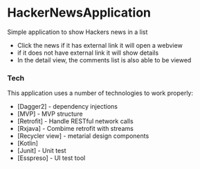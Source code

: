 #  HackerNewsApplication



Simple application to show Hackers news in a list

  - Click the news if it has external link it will open a webview
  - if it does not have external link it will show details
  - In the detail view, the comments list is also able to be viewed



### Tech

This application uses a number of technologies to work properly:

* [Dagger2] - dependency injections
* [MVP] - MVP structure
* [Retrofit] - Handle RESTful network calls
* [Rxjava] - Combime retrofit with streams
* [Recycler view] - metarial design components
* [Kotlin] 
* [Junit] - Unit test
* [Esspreso] - UI test tool

